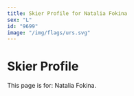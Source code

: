 ```yaml
---
title: Skier Profile for Natalia Fokina
sex: "L"
id: "9699"
image: "/img/flags/urs.svg" 
---
```


# Skier Profile

This page is for: Natalia Fokina.
    
